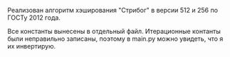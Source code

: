 Реализован алгоритм хэширования "Стрибог" в версии 512 и 256 по ГОСТу 2012 года.

Все константы вынесены в отдельный файл. Итерационные контанты были неправильно записаны, поэтому в main.py можно увидеть, что я их инвертирую.
